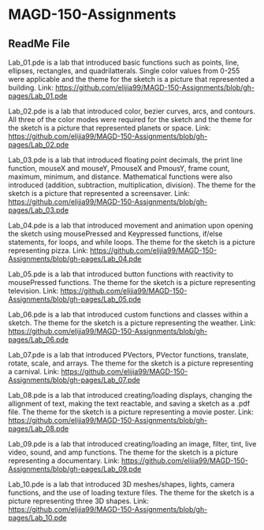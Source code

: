 # MAGD-150-Assignments
## ReadMe File

Lab_01.pde is a lab that introduced basic functions such as points, line, ellipses, rectangles, and quadrilatterals. Single color values from 0-255 were applicable and the theme for the sketch is a picture that represented a building.
Link: https://github.com/elijia99/MAGD-150-Assignments/blob/gh-pages/Lab_01.pde

Lab_02.pde is a lab that introduced color, bezier curves, arcs, and contours. All three of the color modes were required for the sketch and the theme for the sketch is a picture that represented planets or space.
Link: https://github.com/elijia99/MAGD-150-Assignments/blob/gh-pages/Lab_02.pde

Lab_03.pde is a lab that introduced floating point decimals, the print line function, mouseX and mouseY, PmouseX and PmousY, frame count, maximum, minimum, and distance. Mathematical functions were also introduced (addition, subtraction, multiplication, division). The theme for the sketch is a picture that represented a screensaver.
Link: https://github.com/elijia99/MAGD-150-Assignments/blob/gh-pages/Lab_03.pde

Lab_04.pde is a lab that introduced movement and animation upon opening the sketch using mousePressed and Keypressed functions, if/else statements, for loops, and while loops. The theme for the sketch is a picture representing pizza. 
Link: https://github.com/elijia99/MAGD-150-Assignments/blob/gh-pages/Lab_04.pde

Lab_05.pde is a lab that introduced button functions with reactivity to mousePressed functions. The theme for the sketch is a picture representing television.
Link: https://github.com/elijia99/MAGD-150-Assignments/blob/gh-pages/Lab_05.pde

Lab_06.pde is a lab that introduced custom functions and classes within a sketch. The theme for the sketch is a picture representing the weather.
Link: https://github.com/elijia99/MAGD-150-Assignments/blob/gh-pages/Lab_06.pde

Lab_07.pde is a lab that introduced PVectors, PVector functions, translate, rotate, scale, and arrays. The theme for the sketch is a picture representing a carnival.
Link: https://github.com/elijia99/MAGD-150-Assignments/blob/gh-pages/Lab_07.pde

Lab_08.pde is a lab that introduced creating/loading displays, changing the allignment of text, making the text reactable, and saving a sketch as a .pdf file. The theme for the sketch is a picture representing a movie poster.
Link: https://github.com/elijia99/MAGD-150-Assignments/blob/gh-pages/Lab_08.pde

Lab_09.pde is a lab that introduced creating/loading an image, filter, tint, live video, sound, and amp functions. The theme for the sketch is a picture representing a documentary.
Link: https://github.com/elijia99/MAGD-150-Assignments/blob/gh-pages/Lab_09.pde

Lab_10.pde is a lab that introduced 3D meshes/shapes, lights, camera functions, and the use of loading texture files. The theme for the sketch is a picture representing three 3D shapes.
Link: https://github.com/elijia99/MAGD-150-Assignments/blob/gh-pages/Lab_10.pde
